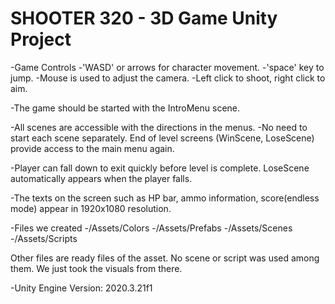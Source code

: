 # SHOOTER 320 - 3D Game Unity Project

-Game Controls
	-'WASD' or arrows for character movement. 
	-'space' key to jump. 
	-Mouse is used to adjust the camera. 
	-Left click to shoot, right click to aim.

-The game should be started with the IntroMenu scene. 

-All scenes are accessible with the directions in the menus.
	-No need to start each scene separately. End of level screens 
	(WinScene, LoseScene) provide access to the main menu again.
	
-Player can fall down to exit quickly before level is complete. 
LoseScene automatically appears when the player falls.

-The texts on the screen such as HP bar, ammo information, 
score(endless mode) appear in 1920x1080 resolution.

-Files we created
	-/Assets/Colors
	-/Assets/Prefabs
	-/Assets/Scenes
	-/Assets/Scripts
	
Other files are ready files of the asset. 
No scene or script was used among them. 
We just took the visuals from there.

-Unity Engine Version: 2020.3.21f1
